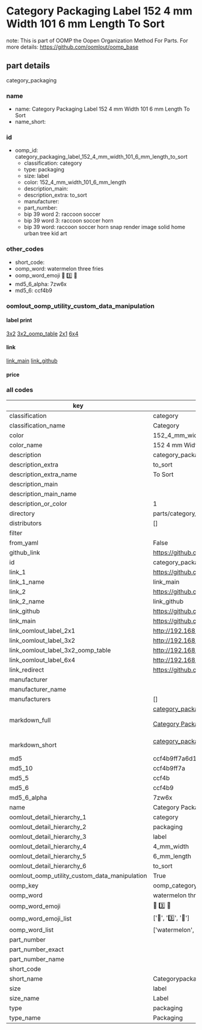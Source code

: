# Category Packaging Label 152 4 mm Width 101 6 mm Length To Sort  

note: This is part of OOMP the Oopen Organization Method For Parts. For more details: https://github.com/oomlout/oomp_base

##  part details
  



category_packaging



### name
* name: Category Packaging Label 152 4 mm Width 101 6 mm Length To Sort
* name_short: 
### id
* oomp_id: category_packaging_label_152_4_mm_width_101_6_mm_length_to_sort
  * classification: category
  * type: packaging
  * size: label
  * color: 152_4_mm_width_101_6_mm_length
  * description_main: 
  * description_extra: to_sort
  * manufacturer: 
  * part_number: 
  * bip 39 word 2: raccoon soccer
  * bip 39 word 3: raccoon soccer horn
  * bip 39 word: raccoon soccer horn snap render image solid home urban tree kid art

### other_codes
* short_code: 
* oomp_word: watermelon three fries
* oomp_word_emoji :watermelon: :three: :fries:
* md5_6_alpha: 7zw6x
* md5_6: ccf4b9






### oomlout_oomp_utility_custom_data_manipulation
#### label print
[3x2](http://192.168.1.245:1112/?label=oomp%207zw6x)
[3x2_oomp_table](http://192.168.1.108:1112/?label=oomp%207zw6x)
[2x1](http://192.168.1.242:1112/?label=oomp%207zw6x)
[6x4](http://192.168.1.55:1112/?label=oomp%207zw6x)    

#### link

[link_main](https://github.com/oomlout/oomlout_oomp_version_1_messy/tree/main/parts/category_packaging_label_152_4_mm_width_101_6_mm_length_to_sort) [link_github](https://github.com/oomlout/oomlout_oomp_version_1_messy/tree/main/parts/category_packaging_label_152_4_mm_width_101_6_mm_length_to_sort)                             

#### price







### all codes 
| key | value |  
| --- | --- |  
| classification | category |  
| classification_name | Category |  
| color | 152_4_mm_width_101_6_mm_length |  
| color_name | 152 4 mm Width 101 6 mm Length |  
| description | category_packaging |  
| description_extra | to_sort |  
| description_extra_name | To Sort |  
| description_main |  |  
| description_main_name |  |  
| description_or_color | 1  |  
| directory | parts/category_packaging_label_152_4_mm_width_101_6_mm_length_to_sort |  
| distributors | [] |  
| filter |  |  
| from_yaml | False |  
| github_link | https://github.com/oomlout/oomlout_oomp_part_src/tree/main/parts/category_packaging_label_152_4_mm_width_101_6_mm_length_to_sort |  
| id | category_packaging_label_152_4_mm_width_101_6_mm_length_to_sort |  
| link_1 | https://github.com/oomlout/oomlout_oomp_version_1_messy/tree/main/parts/category_packaging_label_152_4_mm_width_101_6_mm_length_to_sort |  
| link_1_name | link_main |  
| link_2 | https://github.com/oomlout/oomlout_oomp_version_1_messy/tree/main/parts/category_packaging_label_152_4_mm_width_101_6_mm_length_to_sort |  
| link_2_name | link_github |  
| link_github | https://github.com/oomlout/oomlout_oomp_version_1_messy/tree/main/parts/category_packaging_label_152_4_mm_width_101_6_mm_length_to_sort |  
| link_main | https://github.com/oomlout/oomlout_oomp_version_1_messy/tree/main/parts/category_packaging_label_152_4_mm_width_101_6_mm_length_to_sort |  
| link_oomlout_label_2x1 | http://192.168.1.242:1112/?label=oomp%207zw6x |  
| link_oomlout_label_3x2 | http://192.168.1.245:1112/?label=oomp%207zw6x |  
| link_oomlout_label_3x2_oomp_table | http://192.168.1.108:1112/?label=oomp%207zw6x |  
| link_oomlout_label_6x4 | http://192.168.1.55:1112/?label=oomp%207zw6x |  
| link_redirect | https://github.com/oomlout/oomlout_oomp_version_1_messy/tree/main/parts/category_packaging_label_152_4_mm_width_101_6_mm_length_to_sort |  
| manufacturer |  |  
| manufacturer_name |  |  
| manufacturers | [] |  
| markdown_full | [category_packaging_label_152_4_mm_width_101_6_mm_length_to_sort](none)<br>[](none)<br>[Category Packaging Label 152 4 Mm Width 101 6 Mm Length To Sort](none)<br><br> |  
| markdown_short | [category_packaging_label_152_4_mm_width_101_6_mm_length_to_sort](none)<br><br> |  
| md5 | ccf4b9ff7a6d19d5c55b0cd4db337582 |  
| md5_10 | ccf4b9ff7a |  
| md5_5 | ccf4b |  
| md5_6 | ccf4b9 |  
| md5_6_alpha | 7zw6x |  
| name | Category Packaging Label 152 4 mm Width 101 6 mm Length To Sort |  
| oomlout_detail_hierarchy_1 | category |  
| oomlout_detail_hierarchy_2 | packaging |  
| oomlout_detail_hierarchy_3 | label |  
| oomlout_detail_hierarchy_4 | 4_mm_width |  
| oomlout_detail_hierarchy_5 | 6_mm_length |  
| oomlout_detail_hierarchy_6 | to_sort |  
| oomlout_oomp_utility_custom_data_manipulation | True |  
| oomp_key | oomp_category_packaging_label_152_4_mm_width_101_6_mm_length_to_sort |  
| oomp_word | watermelon three fries |  
| oomp_word_emoji | :watermelon: :three: :fries: |  
| oomp_word_emoji_list | [':watermelon:', ':three:', ':fries:'] |  
| oomp_word_list | ['watermelon', 'three', 'fries'] |  
| part_number |  |  
| part_number_exact |  |  
| part_number_name |  |  
| short_code |  |  
| short_name | Categorypackaging |  
| size | label |  
| size_name | Label |  
| type | packaging |  
| type_name | Packaging |  
